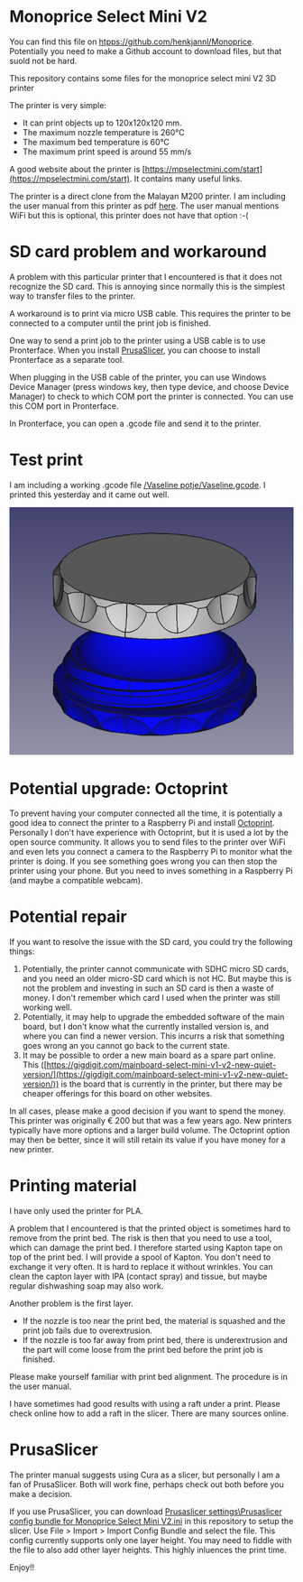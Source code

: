 
# Monoprice Select Mini V2

You can find this file on [htpps://github.com/henkjannl/Monoprice](htpps://github.com/henkjannl/Monoprice). Potentially you need to make a Github account to download files, but that suold not be hard.

This repository contains some files for the monoprice select mini V2 3D printer

The printer is very simple: 
* It can print objects up to 120x120x120 mm. 
* The maximum nozzle temperature is 260°C
* The maximum bed temperature is 60°C
* The maximum print speed is around 55 mm/s

A good website about the printer is [https://mpselectmini.com/start](https://mpselectmini.com/start). It contains many useful links.

The printer is a direct clone from the Malayan M200 printer. I am including the user manual from this printer as pdf [here](.//m200_v2%20user%20manual.pdf). The user manual mentions WiFi but this is optional, this printer does not have that option :-(



# SD card problem and workaround

A problem with this particular printer that I encountered is that it does not recognize the SD card. This is annoying since normally this is the simplest way to transfer files to the printer.

A workaround is to print via micro USB cable. This requires the printer to be connected to a computer until the print job is finished.

One way to send a print job to the printer using a USB cable is to use Pronterface. When you install [PrusaSlicer](https://www.prusa3d.com/page/prusaslicer_424/), you can choose to install Pronterface as a separate tool.

When plugging in the USB cable of the printer, you can use Windows Device Manager (press windows key, then type device, and choose Device Manager) to check to which COM port the printer is connected. You can use this COM port in Pronterface.

In Pronterface, you can open a .gcode file and send it to the printer.

# Test print

I am including a working .gcode file [/Vaseline potje/Vaseline.gcode](./Vaseline%20potje/Vaseline.gcode). I printed this yesterday and it came out well.

![Vaseline potje](Vaseline%20potje/Vaseline%20potje.jpg)


# Potential upgrade: Octoprint

To prevent having your computer connected all the time, it is potentially a good idea to connect the printer to a Raspberry Pi and install [Octoprint](https://octoprint.org/). Personally I don't have experience with Octoprint, but it is used a lot by the open source community. It allows you to send files to the printer over WiFi and even lets you connect a camera to the Raspberry Pi to monitor what the printer is doing. If you see something goes wrong you can then stop the printer using your phone. But you need to inves something in a Raspberry Pi (and maybe a compatible webcam).



# Potential repair

If you want to resolve the issue with the SD card, you could try the following things:
1. Potentially, the printer cannot communicate with SDHC micro SD cards, and you need an older micro-SD card which is not HC. But maybe this is not the problem and investing in such an SD card is then a waste of money. I don't remember which card I used when the printer was still working well.
1. Potentially, it may help to upgrade the embedded software of the main board, but I don't know what the currently installed version is, and where you can find a newer version. This incurrs a risk that something goes wrong an you cannot go back to the current state.
1. It may be possible to order a new main board as a spare part online. This ([https://gigdigit.com/mainboard-select-mini-v1-v2-new-quiet-version/](https://gigdigit.com/mainboard-select-mini-v1-v2-new-quiet-version/)) is the board that is currently in the printer, but there may be cheaper offerings for this board on other websites.

In all cases, please make a good decision if you want to spend the money. This printer was originally € 200 but that was a few years ago. New printers typically have more options and a larger build volume. The Octoprint option may then be better, since it will still retain its value if you have money for a new printer.



# Printing material 
I have only used the printer for PLA. 

A problem that I encountered is that the printed object is sometimes hard to remove from the print bed. The risk is then that you need to use a tool, which can damage the print bed. I therefore started using Kapton tape on top of the print bed. I will provide a spool of Kapton. You don't need to exchange it very often. It is hard to replace it without wrinkles. You can clean the capton layer with IPA (contact spray) and tissue, but maybe regular dishwashing soap may also work.

Another problem is the first layer. 
* If the nozzle is too near the print bed, the material is squashed and the print job fails due to overextrusion. 
* If the nozzle is too far away from print bed, there is underextrusion and the part will come loose from the print bed before the print job is finished.

Please make yourself familiar with print bed alignment. The procedure is in the user manual.

I have sometimes had good results with using a raft under a print. Please check online how to add a raft in the slicer. There are many sources online.


# PrusaSlicer
 
The printer manual suggests using Cura as a slicer, but personally I am a fan of PrusaSlicer. Both will work fine, perhaps check out both before you make a decision.

If you use PrusaSlicer, you can download [Prusaslicer settings\Prusaslicer config bundle for Monoprice Select Mini V2.ini](Prusaslicer%20settings/Prusaslicer%20config%20bundle%20for%20Monoprice%20Select%20Mini%20V2.ini) in this repository to setup the slicer. Use File > Import > Import Config Bundle and select the file. This config currently supports only one layer height. You may need to fiddle with the file to also add other layer heights. This highly inluences the print time.


Enjoy!!
